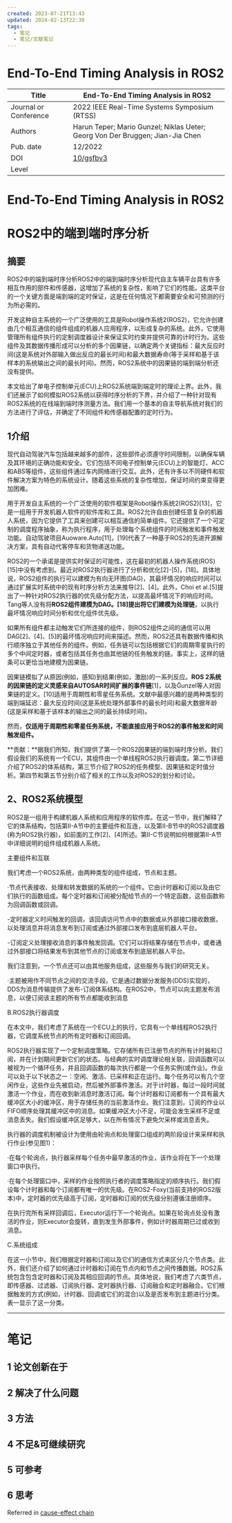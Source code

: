 ```yaml
---
created: 2023-07-21T13:43
updated: 2024-02-13T22:39
tags:
  - 笔记
  - 笔记/文献笔记
---
```


# End-To-End Timing Analysis in ROS2

| Title                 | End-To-End Timing Analysis in ROS2                                            |
| --------------------- | ----------------------------------------------------------------------------- |
| Journal or Conference | 2022 IEEE Real-Time Systems Symposium (RTSS)                                  |
| Authors               | Harun Teper; Mario Gunzel; Niklas Ueter; Georg Von Der Bruggen; Jian-Jia Chen |
| Pub. date             | 12/2022                                                                       |
| DOI                   | [10/gsfbv3](https://doi.org/10/gsfbv3)                                        |
| Level                 |                                                                               |

# End-To-End Timing Analysis in ROS2

# ROS2中的端到端时序分析

## 摘要

ROS2中的端到端时序分析ROS2中的端到端时序分析现代自主车辆平台具有许多相互作用的部件和传感器，这增加了系统的复杂性，影响了它们的性能。这类平台的一个关键方面是端到端的定时保证，这是在任何情况下都需要安全和可预测的行为所必需的。

开发这种自主系统的一个广泛使用的工具是Robot操作系统2(ROS2)，它允许创建由几个相互通信的组件组成的机器人应用程序，以形成复杂的系统。此外，它使用管理所有组件执行的定制调度器设计来保证实时约束并提供可靠的计时行为。这些组件及其数据传播形成可以分析的多个因果链，以确定两个关键指标：最大反应时间(这是系统对外部输入做出反应的最长时间)和最大数据寿命(等于采样和基于该样本的系统输出之间的最长时间)。然而，ROS2系统中的因果链的端到端分析还没有提供。

本文给出了单电子控制单元(ECU)上ROS2系统端到端定时的理论上界。此外，我们还展示了如何模拟ROS2系统以获得时序分析的下界，并介绍了一种针对现有ROS2系统的在线端到端时序测量方法。我们用一个基本的自主导航系统对我们的方法进行了评估，并确定了不同组件和传感器配置的定时行为。

## 1介绍

现代自动驾驶汽车包括越来越多的部件，这些部件必须遵守时间限制，以确保车辆及其环境的正确功能和安全。它们包括不同电子控制单元(ECU)上的智能灯、ACC和ABS等组件，这些组件通过车内网络进行交互。此外，还有许多以不同硬件和软件解决方案为特色的系统设计。随着这些系统的复杂性增加，保证时间约束变得更加困难。

用于开发自主系统的一个广泛使用的软件框架是Robot操作系统2(ROS2)[13]，它是一组用于开发机器人软件的软件库和工具。ROS2允许自由创建任意复杂的机器人系统，因为它提供了工具来创建可以相互通信的简单组件。它还提供了一个可定制的调度程序抽象，称为执行程序，用于处理每个系统组件的时间触发和事件触发功能。自动驾驶项目Auoware.Auto[11]，[19]代表了一种基于ROS2的先进开源解决方案，具有自动代客停车和货物递送功能。

ROS2的一个承诺是提供实时保证的可能性，这在最初的机器人操作系统(ROS)[15]中没有考虑到。最近对ROS2执行器进行了分析和优化[2]-[5]，[18]。具体地说，ROS2组件的执行可以建模为有向无环图(DAG)，其最坏情况的响应时间可以通过扩展实时系统中的现有时序分析方法来推导[2]、[4]。此外，Choi et al.[5]提出了一种针对ROS2执行器的优先级分配方法，以提高最坏情况下的响应时间。Tang等人没有将**ROS2组件建模为DAG。[18]提出将它们建模为处理链**，以执行最坏情况响应时间分析和优化组件优先级。

如果所有组件都主动触发它们所连接的组件，则ROS2组件之间的通信可以用DAG[2]、[4]、[5]的最坏情况响应时间来描述。然而，ROS2还具有数据传播和执行顺序独立于其他任务的组件。例如，任务链可以包括根据它们的周期零星执行的多个中间定时器，或者包括其任务也由其他链的任务触发的链。事实上，这样的链条可以更恰当地建模为因果链。

因果链模拟了从原因(例如，感知)到结果(例如，激励)的一系列反应。**ROS 2系统的因果链的定义灵感来自AUTOSAR时间扩展的事件链**[1]，以及G̈unzel等人对因果链的定义。[10]适用于周期性和零星任务系统。文献中最感兴趣的是两种类型的端到端延迟：最大反应时间(这是系统处理外部事件的最长时间)和最大数据年龄(这是采样和基于该样本的输出之间的最长持续时间)。

然而，**仅适用于周期性和零星任务系统，不能直接应用于ROS2的事件触发和时间触发组件。**

**贡献：**据我们所知，我们提供了第一个ROS2因果链的端到端时序分析。我们假设我们的系统有一个ECU，其组件由一个单线程ROS2执行器调度。第二节详细介绍了ROS2的体系结构，第三节介绍了ROS2的任务模型、因果链和定时值分析。第四节和第五节分别介绍了相关的工作以及对ROS2的划分和讨论。

## 2、ROS2系统模型

ROS2是一组用于构建机器人系统和应用程序的软件库。在这一节中，我们解释了它的体系结构，包括第II-A节中的主要组件和互连，以及第II-B节中的ROS2调度器(称为ROS2执行器)，如前面的工作[2]、[4]所述。第II-C节说明如何根据第II-A节中详细说明的组件组成机器人系统。

主要组件和互联

我们考虑一个ROS2系统，由两种类型的组件组成，节点和主题。

·节点代表接收、处理和转发数据的系统的一个组件。它由计时器和订阅以及由它们执行的函数组成。每个定时器和订阅被分配给节点的一个特定函数，这些函数称为回调函数或回调。

-定时器定义时间触发的回调，该回调访问节点中的数据或从外部接口接收数据，以处理消息并将消息发布到订阅或通过外部接口发布到底层机器人平台。

-订阅定义处理接收消息的事件触发回调。它们可以将结果存储在节点中，或者通过外部接口将结果发布到其他节点的订阅或发布到底层机器人平台。

我们注意到，一个节点还可以由其他服务组成，这些服务与我们的研究无关。

·主题被用作不同节点之间的交流手段。它是通过数据分发服务(DDS)实现的，DDS为消息传输提供了发布-订阅体系结构。在ROS2中，节点可以向主题发布消息，以便订阅该主题的所有节点都能收到消息

B.ROS2执行器调度

在本文中，我们考虑了系统在一个ECU上的执行，它具有一个单线程ROS2执行器，它调度系统节点的所有定时器和订阅回调。

ROS2执行器实现了一个定制调度策略。它存储所有已注册节点的所有计时器和订阅，并在计划期间更新它们的状态。与经典的实时调度理论相关联，回调函数可以被视为一个循环任务，并且回调函数的每次执行都是一个任务实例(或作业)。作业可以处于以下状态之一：空闲、激活、已采样和正在运行。每个任务可以有几个空闲作业，这些作业先被启动，然后被外部事件激活。对于计时器，每过一段时间就激活一个作业，而在收到新消息时激活订阅。每个计时器和订阅都有一个具有最大缓冲区大小的缓冲区，用于存储任务的当前激活作业。我们注意到，订阅的作业以FIFO顺序处理其缓冲区中的消息。如果缓冲区大小不足，可能会发生采样不足或消息丢失。我们假设缓冲区足够大，以在所有情况下避免欠采样或消息丢失。

执行器的调度机制被设计为使用由轮询点和处理窗口组成的两阶段设计来采样和执行作业(参见图1)：

·在每个轮询点，执行器采样每个任务中最早激活的作业，该作业将在下一个处理窗口中执行。

·在每个处理窗口中，采样的作业按照执行者的调度策略指定的顺序执行。我们假设每个计时器和每个订阅都有唯一的优先级。在ROS2-Foxy(当前支持的ROS2版本)中，定时器的优先级高于订阅，定时器和订阅的优先级分别遵循注册顺序。

在执行完所有采样回调后，Executor运行下一个轮询点。如果在轮询点处没有激活的作业，则Executor会旋转，直到发生外部事件，例如计时器周期已过或收到消息。

C.系统组成

在这一小节中，我们根据定时器和订阅以及它们的通信方式来区分几个节点类。此外，我们还介绍了如何通过计时器和订阅在节点内和节点之间传播数据。ROS2系统包含包含定时器和订阅及其相应回调的节点。具体地说，我们考虑了六类节点，即传感器、过滤器、订阅执行器、定时器执行器、订阅融合和定时器融合。它们根据触发的方式(例如，计时器、回调或它们的混合)以及是否发布到主题进行分类。表一显示了这一分类。

***

# 笔记

## 1 论文创新在于

## 2 解决了什么问题

## 3 方法

## 4 不足&可继续研究

## 5 可参考

## 6 思考

Referred in <a href="zotero://note/u/HWG3PU5P/?ignore=1&#x26;line=-1" rel="noopener noreferrer nofollow" zhref="zotero://note/u/HWG3PU5P/?ignore=1&#x26;line=-1" ztype="znotelink" class="internal-link">cause-effect chain</a>



